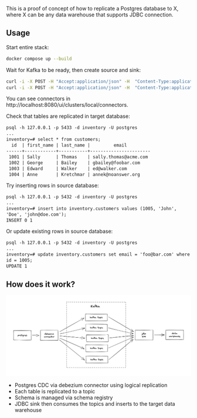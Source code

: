 This is a proof of concept of how to replicate a Postgres database to X, where X can be any data warehouse that supports JDBC connection.

## Usage

Start entire stack:

```sh
docker compose up --build
```

Wait for Kafka to be ready, then create source and sink:

```sh
curl -i -X POST -H "Accept:application/json" -H  "Content-Type:application/json" http://localhost:8083/connectors/ -d @source.json
curl -i -X POST -H "Accept:application/json" -H  "Content-Type:application/json" http://localhost:8083/connectors/ -d @sink.json
```

You can see connectors in http://localhost:8080/ui/clusters/local/connectors.

Check that tables are replicated in target database:

```
psql -h 127.0.0.1 -p 5433 -d inventory -U postgres
...
inventory=# select * from customers;
  id  | first_name | last_name |         email
------+------------+-----------+-----------------------
 1001 | Sally      | Thomas    | sally.thomas@acme.com
 1002 | George     | Bailey    | gbailey@foobar.com
 1003 | Edward     | Walker    | ed@walker.com
 1004 | Anne       | Kretchmar | annek@noanswer.org
```

Try inserting rows in source database:

```
psql -h 127.0.0.1 -p 5432 -d inventory -U postgres
...
inventory=# insert into inventory.customers values (1005, 'John', 'Doe', 'john@doe.com');
INSERT 0 1
```

Or update existing rows in source database:

```
psql -h 127.0.0.1 -p 5432 -d inventory -U postgres
...
inventory=# update inventory.customers set email = 'foo@bar.com' where id = 1005;
UPDATE 1
```

## How does it work?

<img src="architecture.png" />

- Postgres CDC via debezium connector using logical replication
- Each table is replicated to a topic
- Schema is managed via schema registry
- JDBC sink then consumes the topics and inserts to the target data warehouse
